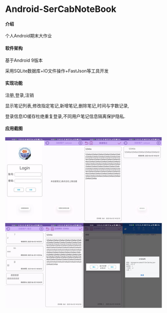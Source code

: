 # Android-SerCabNoteBook

#### 介绍
个人Android期末大作业
#### 软件架构
基于Android 9版本

采用SQLite数据库+IO文件操作+FastJson等工具开发
#### 实现功能
注册,登录,注销

显示笔记列表,修改指定笔记,新增笔记,删除笔记,时间与字数记录,

登录信息IO缓存杜绝重复登录,不同用户笔记信息隔离保护隐私.
#### 应用截图

![输入图片说明](.idea/fe0b5e1d25298e15b917e10ec8b2bdd.jpg)
![输入图片说明](.idea/%E5%BE%AE%E4%BF%A1%E5%9B%BE%E7%89%87_202306031458005.jpg)
